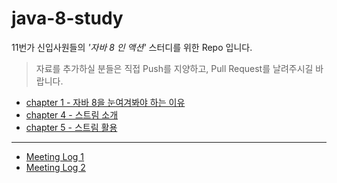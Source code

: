# java-8-study
11번가 신입사원들의 *'자바 8 인 액션'* 스터디를 위한 Repo 입니다.

> 자료를 추가하실 분들은 직접 Push를 지양하고, Pull Request를 날려주시길 바랍니다.

* [chapter 1 - 자바 8을 눈여겨봐야 하는 이유](https://github.com/11STNEWBIE/java-8-study/blob/master/Java8Action/chapter1/1%EC%9E%A5.md)
* [chapter 4 - 스트림 소개](https://github.com/11STNEWBIE/java-8-study/blob/master/Java8Action/chapter4/4%EC%9E%A5.md)
* [chapter 5 - 스트림 활용](https://github.com/11STNEWBIE/java-8-study/blob/master/Java8Action/chapter5/5%EC%9E%A5.md)
---
* [Meeting Log 1](https://github.com/11STNEWBIE/java-8-study/blob/master/study-meeting-log/meeting-log-1(none).md)
* [Meeting Log 2](https://github.com/11STNEWBIE/java-8-study/blob/master/study-meeting-log/meeting-log-2(chapater3).md)
